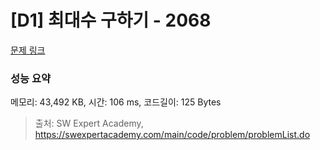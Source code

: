 # [D1] 최대수 구하기 - 2068 

[문제 링크](https://swexpertacademy.com/main/code/problem/problemDetail.do?contestProbId=AV5QQhbqA4QDFAUq) 

### 성능 요약

메모리: 43,492 KB, 시간: 106 ms, 코드길이: 125 Bytes



> 출처: SW Expert Academy, https://swexpertacademy.com/main/code/problem/problemList.do